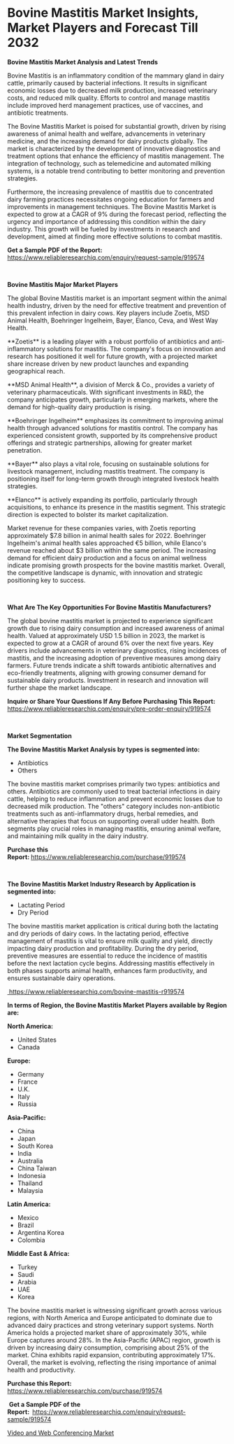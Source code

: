 <p><h1>Bovine Mastitis Market Insights, Market Players and Forecast Till 2032</h1></p><p><strong>Bovine Mastitis Market Analysis and Latest Trends</strong></p>
<p><p>Bovine Mastitis is an inflammatory condition of the mammary gland in dairy cattle, primarily caused by bacterial infections. It results in significant economic losses due to decreased milk production, increased veterinary costs, and reduced milk quality. Efforts to control and manage mastitis include improved herd management practices, use of vaccines, and antibiotic treatments.</p><p>The Bovine Mastitis Market is poised for substantial growth, driven by rising awareness of animal health and welfare, advancements in veterinary medicine, and the increasing demand for dairy products globally. The market is characterized by the development of innovative diagnostics and treatment options that enhance the efficiency of mastitis management. The integration of technology, such as telemedicine and automated milking systems, is a notable trend contributing to better monitoring and prevention strategies.</p><p>Furthermore, the increasing prevalence of mastitis due to concentrated dairy farming practices necessitates ongoing education for farmers and improvements in management techniques. The Bovine Mastitis Market is expected to grow at a CAGR of 9% during the forecast period, reflecting the urgency and importance of addressing this condition within the dairy industry. This growth will be fueled by investments in research and development, aimed at finding more effective solutions to combat mastitis.</p></p>
<p><strong>Get a Sample PDF of the Report:&nbsp;</strong> <a href="https://www.reliableresearchiq.com/enquiry/request-sample/919574?utm_campaign=3107&utm_medium=2&utm_source=Github&utm_content=ia&utm_term=07032025&utm_id=bovine-mastitis">https://www.reliableresearchiq.com/enquiry/request-sample/919574</a></p>
<p>&nbsp;</p>
<p><strong>Bovine Mastitis Major Market Players</strong></p>
<p><p>The global Bovine Mastitis market is an important segment within the animal health industry, driven by the need for effective treatment and prevention of this prevalent infection in dairy cows. Key players include Zoetis, MSD Animal Health, Boehringer Ingelheim, Bayer, Elanco, Ceva, and West Way Health.</p><p>**Zoetis** is a leading player with a robust portfolio of antibiotics and anti-inflammatory solutions for mastitis. The company's focus on innovation and research has positioned it well for future growth, with a projected market share increase driven by new product launches and expanding geographical reach.</p><p>**MSD Animal Health**, a division of Merck & Co., provides a variety of veterinary pharmaceuticals. With significant investments in R&D, the company anticipates growth, particularly in emerging markets, where the demand for high-quality dairy production is rising.</p><p>**Boehringer Ingelheim** emphasizes its commitment to improving animal health through advanced solutions for mastitis control. The company has experienced consistent growth, supported by its comprehensive product offerings and strategic partnerships, allowing for greater market penetration.</p><p>**Bayer** also plays a vital role, focusing on sustainable solutions for livestock management, including mastitis treatment. The company is positioning itself for long-term growth through integrated livestock health strategies.</p><p>**Elanco** is actively expanding its portfolio, particularly through acquisitions, to enhance its presence in the mastitis segment. This strategic direction is expected to bolster its market capitalization.</p><p>Market revenue for these companies varies, with Zoetis reporting approximately $7.8 billion in animal health sales for 2022. Boehringer Ingelheim's animal health sales approached €5 billion, while Elanco's revenue reached about $3 billion within the same period. The increasing demand for efficient dairy production and a focus on animal wellness indicate promising growth prospects for the bovine mastitis market. Overall, the competitive landscape is dynamic, with innovation and strategic positioning key to success.</p></p>
<p>&nbsp;</p>
<p><strong>What Are The Key Opportunities For Bovine Mastitis Manufacturers?</strong></p>
<p><p>The global bovine mastitis market is projected to experience significant growth due to rising dairy consumption and increased awareness of animal health. Valued at approximately USD 1.5 billion in 2023, the market is expected to grow at a CAGR of around 6% over the next five years. Key drivers include advancements in veterinary diagnostics, rising incidences of mastitis, and the increasing adoption of preventive measures among dairy farmers. Future trends indicate a shift towards antibiotic alternatives and eco-friendly treatments, aligning with growing consumer demand for sustainable dairy products. Investment in research and innovation will further shape the market landscape.</p></p>
<p><strong>Inquire or Share Your Questions If Any Before Purchasing This Report:</strong> <a href="https://www.reliableresearchiq.com/enquiry/pre-order-enquiry/919574?utm_campaign=3107&utm_medium=2&utm_source=Github&utm_content=ia&utm_term=07032025&utm_id=bovine-mastitis">https://www.reliableresearchiq.com/enquiry/pre-order-enquiry/919574</a></p>
<p>&nbsp;</p>
<p><strong>Market Segmentation</strong></p>
<p><strong>The Bovine Mastitis Market Analysis by types is segmented into:</strong></p>
<p><ul><li>Antibiotics</li><li>Others</li></ul></p>
<p><p>The bovine mastitis market comprises primarily two types: antibiotics and others. Antibiotics are commonly used to treat bacterial infections in dairy cattle, helping to reduce inflammation and prevent economic losses due to decreased milk production. The "others" category includes non-antibiotic treatments such as anti-inflammatory drugs, herbal remedies, and alternative therapies that focus on supporting overall udder health. Both segments play crucial roles in managing mastitis, ensuring animal welfare, and maintaining milk quality in the dairy industry.</p></p>
<p><strong>Purchase this Report:&nbsp;</strong><a href="https://www.reliableresearchiq.com/purchase/919574?utm_campaign=3107&utm_medium=2&utm_source=Github&utm_content=ia&utm_term=07032025&utm_id=bovine-mastitis">https://www.reliableresearchiq.com/purchase/919574</a></p>
<p>&nbsp;</p>
<p><strong>The Bovine Mastitis Market Industry Research by Application is segmented into:</strong></p>
<p><ul><li>Lactating Period</li><li>Dry Period</li></ul></p>
<p><p>The bovine mastitis market application is critical during both the lactating and dry periods of dairy cows. In the lactating period, effective management of mastitis is vital to ensure milk quality and yield, directly impacting dairy production and profitability. During the dry period, preventive measures are essential to reduce the incidence of mastitis before the next lactation cycle begins. Addressing mastitis effectively in both phases supports animal health, enhances farm productivity, and ensures sustainable dairy operations.</p></p>
<p><a href="https://www.reliableresearchiq.com/bovine-mastitis-r919574?utm_campaign=3107&utm_medium=2&utm_source=Github&utm_content=ia&utm_term=07032025&utm_id=bovine-mastitis">&nbsp;https://www.reliableresearchiq.com/bovine-mastitis-r919574</a></p>
<p><strong>In terms of Region, the Bovine Mastitis Market Players available by Region are:</strong></p>
<p>
    <p> <strong> North America: </strong>
        <ul>
            <li>United States</li>
            <li>Canada</li>
        </ul>
        </p> 
    <p> <strong> Europe: </strong>
        <ul>
            <li>Germany</li>
            <li>France</li>
            <li>U.K.</li>
            <li>Italy</li>
            <li>Russia</li>
        </ul>
        </p> 
    <p> <strong> Asia-Pacific: </strong>
        <ul>
            <li>China</li>
            <li>Japan</li>
            <li>South Korea</li>
            <li>India</li>
            <li>Australia</li>
            <li>China Taiwan</li>
            <li>Indonesia</li>
            <li>Thailand</li>
            <li>Malaysia</li>
        </ul>
        </p> 
    <p> <strong> Latin America: </strong>
        <ul>
            <li>Mexico</li>
            <li>Brazil</li>
            <li>Argentina Korea</li>
            <li>Colombia</li>
        </ul>
        </p> 
    <p> <strong> Middle East & Africa: </strong>
        <ul>
            <li>Turkey</li>
            <li>Saudi</li>
            <li>Arabia</li>
            <li>UAE</li>
            <li>Korea</li>
        </ul>
    </p>
    </p>
<p><p>The bovine mastitis market is witnessing significant growth across various regions, with North America and Europe anticipated to dominate due to advanced dairy practices and strong veterinary support systems. North America holds a projected market share of approximately 30%, while Europe captures around 28%. In the Asia-Pacific (APAC) region, growth is driven by increasing dairy consumption, comprising about 25% of the market. China exhibits rapid expansion, contributing approximately 17%. Overall, the market is evolving, reflecting the rising importance of animal health and productivity.</p></p>
<p><strong>Purchase this Report: </strong><a href="https://www.reliableresearchiq.com/purchase/919574?utm_campaign=3107&utm_medium=2&utm_source=Github&utm_content=ia&utm_term=07032025&utm_id=bovine-mastitis">https://www.reliableresearchiq.com/purchase/919574</a></p>
<p>&nbsp;<strong>Get a Sample PDF of the Report:&nbsp;&nbsp;</strong><a href="https://www.reliableresearchiq.com/enquiry/request-sample/919574?utm_campaign=3107&utm_medium=2&utm_source=Github&utm_content=ia&utm_term=07032025&utm_id=bovine-mastitis">https://www.reliableresearchiq.com/enquiry/request-sample/919574</a></p>
<p><strong></strong></p>
<p><p><a href="https://github.com/saroarmaicky/Market-Research-Report-List-1/blob/main/video-and-web-conferencing-market.md?utm_campaign=3107&utm_medium=2&utm_source=Github&utm_content=ia&utm_term=07032025&utm_id=bovine-mastitis">Video and Web Conferencing Market</a></p></p>